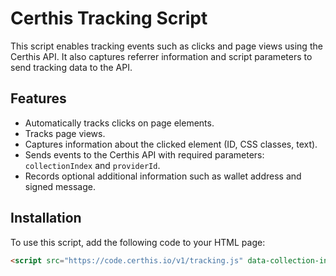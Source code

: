 # Certhis Tracking Script

This script enables tracking events such as clicks and page views using the Certhis API. It also captures referrer information and script parameters to send tracking data to the API.

## Features

- Automatically tracks clicks on page elements.
- Tracks page views.
- Captures information about the clicked element (ID, CSS classes, text).
- Sends events to the Certhis API with required parameters: `collectionIndex` and `providerId`.
- Records optional additional information such as wallet address and signed message.

## Installation

To use this script, add the following code to your HTML page:

```html
<script src="https://code.certhis.io/v1/tracking.js" data-collection-index="YOUR_COLLECTION_INDEX" data-provider-id="YOUR_PROVIDER_ID"></script>